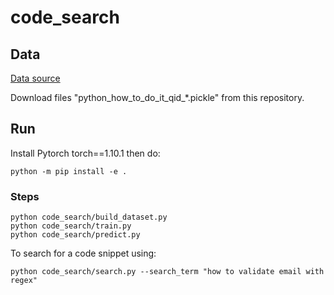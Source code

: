 # code_search

## Data

[Data source](https://github.com/LittleYUYU/StackOverflow-Question-Code-Dataset/)

Download files "python_how_to_do_it_qid_*.pickle" from this repository.

## Run

Install Pytorch torch==1.10.1 then do:

```commandline
python -m pip install -e .
```

### Steps

```commandline
python code_search/build_dataset.py
python code_search/train.py
python code_search/predict.py
```
To search for a code snippet using:

```commandline
python code_search/search.py --search_term "how to validate email with regex"
```